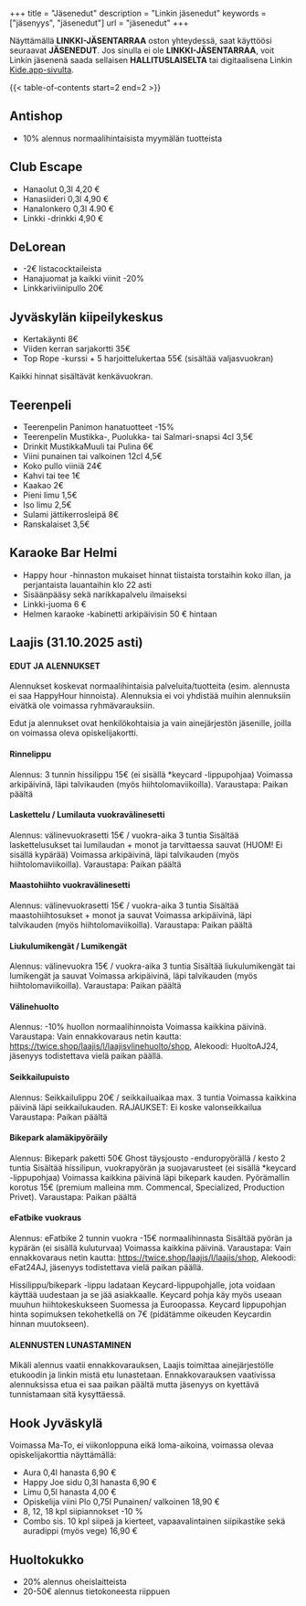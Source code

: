 +++
title = "Jäsenedut"
description = "Linkin jäsenedut"
keywords = ["jäsenyys", "jäsenedut"]
url = "jäsenedut"
+++

Näyttämällä **LINKKI-JÄSENTARRAA** oston yhteydessä, saat käyttöösi seuraavat **JÄSENEDUT**. Jos sinulla ei ole **LINKKI-JÄSENTARRAA**, voit Linkin jäsenenä saada sellaisen **HALLITUSLAISELTA** tai digitaalisena Linkin [Kide.app-sivulta](https://kide.app/community/229fef27-0164-4835-a9da-f30d3aa08ff0/memberships).

{{< table-of-contents start=2 end=2 >}}

## Antishop
* 10% alennus normaalihintaisista myymälän tuotteista

## Club Escape
* Hanaolut 0,3l 4,20 €
* Hanasiideri 0,3l 4,90 €
* Hanalonkero 0,3l 4.90 €
* Linkki -drinkki 4,90 €

## DeLorean
* -2€ listacocktaileista
* Hanajuomat ja kaikki viinit -20%
* Linkkariviinipullo 20€

## Jyväskylän kiipeilykeskus
* Kertakäynti 8€
* Viiden kerran sarjakortti 35€
* Top Rope -kurssi + 5 harjoittelukertaa 55€ (sisältää valjasvuokran)

Kaikki hinnat sisältävät kenkävuokran.

## Teerenpeli

* Teerenpelin Panimon hanatuotteet -15%
* Teerenpelin Mustikka-, Puolukka- tai Salmari-snapsi 4cl 3,5€
* Drinkit MustikkaMuuli tai Pulina 6€
* Viini punainen tai valkoinen 12cl 4,5€
* Koko pullo viiniä 24€
* Kahvi tai tee 1€
* Kaakao 2€
* Pieni limu 1,5€
* Iso limu 2,5€
* Sulami jättikerrosleipä 8€
* Ranskalaiset 3,5€

## Karaoke Bar Helmi

* Happy hour -hinnaston mukaiset hinnat tiistaista torstaihin koko illan, ja
perjantaista lauantaihin klo 22 asti
* Sisäänpääsy sekä narikkapalvelu ilmaiseksi
* Linkki-juoma 6 €
* Helmen karaoke -kabinetti arkipäivisin 50 € hintaan

## Laajis (31.10.2025 asti)

#### EDUT JA ALENNUKSET
Alennukset koskevat normaalihintaisia palveluita/tuotteita (esim. alennusta ei saa HappyHour hinnoista). Alennuksia ei voi yhdistää muihin alennuksiin eivätkä ole voimassa ryhmävarauksiin.

Edut ja alennukset ovat henkilökohtaisia ja vain ainejärjestön jäsenille, joilla on voimassa oleva
opiskelijakortti.

#### Rinnelippu
Alennus: 3 tunnin hissilippu 15€
(ei sisällä *keycard -lippupohjaa)
Voimassa arkipäivinä, läpi talvikauden (myös hiihtolomaviikoilla).
Varaustapa: Paikan päältä

#### Laskettelu / Lumilauta vuokravälinesetti
Alennus: välinevuokrasetti 15€ / vuokra-aika 3 tuntia
Sisältää laskettelusukset tai lumilaudan + monot ja tarvittaessa sauvat (HUOM! Ei sisällä kypärää)
Voimassa arkipäivinä, läpi talvikauden (myös hiihtolomaviikoilla).
Varaustapa: Paikan päältä

#### Maastohiihto vuokravälinesetti
Alennus: välinevuokrasetti 15€ / vuokra-aika 3 tuntia
Sisältää maastohiihtosukset + monot ja sauvat
Voimassa arkipäivinä, läpi talvikauden (myös hiihtolomaviikoilla).
Varaustapa: Paikan päältä

#### Liukulumikengät / Lumikengät
Alennus: välinevuokra 15€ / vuokra-aika 3 tuntia
Sisältää liukulumikengät tai lumikengät ja sauvat
Voimassa arkipäivinä, läpi talvikauden (myös hiihtolomaviikoilla).
Varaustapa: Paikan päältä

#### Välinehuolto
Alennus: -10% huollon normaalihinnoista
Voimassa kaikkina päivinä.
Varaustapa: Vain ennakkovaraus netin kautta: https://twice.shop/laajis/l/laajisvlinehuolto/shop, Alekoodi: HuoltoAJ24, jäsenyys todistettava vielä paikan päällä.

#### Seikkailupuisto
Alennus: Seikkailulippu 20€ / seikkailuaikaa max. 3 tuntia
Voimassa kaikkina päivinä läpi seikkailukauden.
RAJAUKSET: Ei koske valonseikkailua
Varaustapa: Paikan päältä

#### Bikepark alamäkipyöräily
Alennus: Bikepark paketti 50€ Ghost täysjousto -enduropyörällä / kesto 2 tuntia
Sisältää hissilipun, vuokrapyörän ja suojavarusteet (ei sisällä *keycard -lippupohjaa)
Voimassa kaikkina päivinä läpi bikepark kauden.
Pyörämallin korotus 15€ (premium malleina mm. Commencal, Specialized, Production Privet).
Varaustapa: Paikan päältä

#### eFatbike vuokraus
Alennus: eFatbike 2 tunnin vuokra -15€ normaalihinnasta
Sisältää pyörän ja kypärän (ei sisällä kuluturvaa)
Voimassa kaikkina päivinä.
Varaustapa: Vain ennakkovaraus netin kautta: https://twice.shop/laajis/l/laajis/shop, Alekoodi: eFat24AJ, jäsenyys todistettava vielä paikan päällä.

Hissilippu/bikepark -lippu ladataan Keycard-lippupohjalle, jota voidaan käyttää uudestaan ja se jää asiakkaalle. Keycard pohja käy myös useaan muuhun hiihtokeskukseen Suomessa ja Euroopassa. Keycard lippupohjan hinta sopimuksen tekohetkellä on 7€ (pidätämme oikeuden Keycardin hinnan muutokseen).

#### ALENNUSTEN LUNASTAMINEN
Mikäli alennus vaatii ennakkovarauksen, Laajis toimittaa ainejärjestölle etukoodin ja linkin mistä etu lunastetaan. Ennakkovarauksen vaativissa alennuksissa etua ei saa paikan päältä mutta jäsenyys on kyettävä tunnistamaan sitä kysyttäessä.

## Hook Jyväskylä
Voimassa Ma-To, ei viikonloppuna eikä loma-aikoina, voimassa olevaa opiskelijakorttia näyttämällä:
* Aura 0,4l hanasta 6,90 €
* Happy Joe sidu 0,3l hanasta 6,90 €
* Limu 0,5l hanasta 4,00 €
* Opiskelija viini Plo 0,75l Punainen/ valkoinen 18,90 €
* 8, 12, 18 kpl siipiannokset -10 %
* Combo sis. 10 kpl siipeä ja kierteet, vapaavalintainen siipikastike sekä auradippi (myös vege) 16,90 €

## Huoltokukko
* 20% alennus oheislaitteista
* 20-50€ alennus tietokoneesta riippuen
